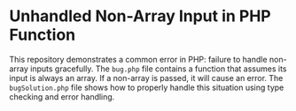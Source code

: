 # Unhandled Non-Array Input in PHP Function

This repository demonstrates a common error in PHP:  failure to handle non-array inputs gracefully. The `bug.php` file contains a function that assumes its input is always an array.  If a non-array is passed, it will cause an error.  The `bugSolution.php` file shows how to properly handle this situation using type checking and error handling.